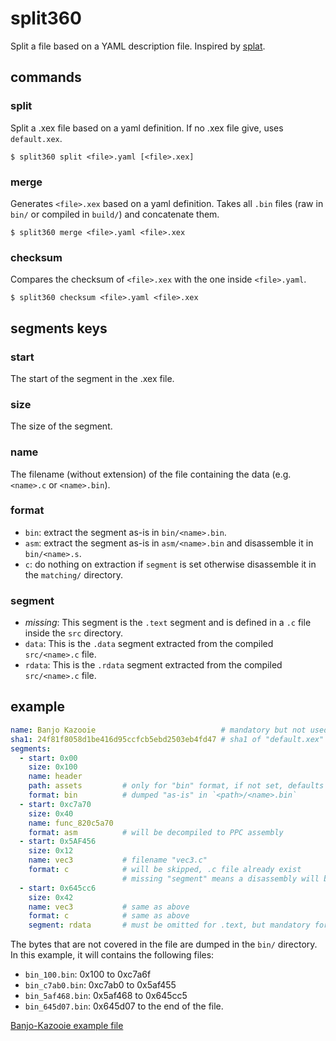 # split360

Split a file based on a YAML description file. Inspired by [splat](https://github.com/ethteck/splat).

## commands

### split

Split a .xex file based on a yaml definition. If no .xex file give, uses `default.xex`.

```
$ split360 split <file>.yaml [<file>.xex]
```

### merge

Generates `<file>.xex` based on a yaml definition. Takes all `.bin` files (raw in `bin/` or compiled in `build/`) and concatenate them.

```
$ split360 merge <file>.yaml <file>.xex
```

### checksum

Compares the checksum of `<file>.xex` with the one inside `<file>.yaml`.

```
$ split360 checksum <file>.yaml <file>.xex
```

## segments keys

### start

The start of the segment in the .xex file.

### size

The size of the segment.

### name

The filename (without extension) of the file containing the data (e.g. `<name>.c` or `<name>.bin`).

### format

* `bin`: extract the segment as-is in `bin/<name>.bin`.
* `asm`: extract the segment as-is in `asm/<name>.bin` and disassemble it in `bin/<name>.s`.
* `c`: do nothing on extraction if `segment` is set otherwise disassemble it in the `matching/` directory.

### segment

* *missing*: This segment is the `.text` segment and is defined in a `.c` file inside the `src` directory.
* `data`: This is the `.data` segment extracted from the compiled `src/<name>.c` file.
* `rdata`: This is the `.rdata` segment extracted from the compiled `src/<name>.c` file.

## example

```yaml
name: Banjo Kazooie                            # mandatory but not used
sha1: 24f81f8058d1be416d95ccfcb5ebd2503eb4fd47 # sha1 of "default.xex"
segments:
  - start: 0x00
    size: 0x100
    name: header
    path: assets         # only for "bin" format, if not set, defaults to "bin"
    format: bin          # dumped "as-is" in `<path>/<name>.bin`
  - start: 0xc7a70
    size: 0x40
    name: func_820c5a70
    format: asm          # will be decompiled to PPC assembly
  - start: 0x5AF456
    size: 0x12
    name: vec3           # filename "vec3.c"
    format: c            # will be skipped, .c file already exist
                         # missing "segment" means a disassembly will be generated in matching/
  - start: 0x645cc6
    size: 0x42
    name: vec3           # same as above
    format: c            # same as above
    segment: rdata       # must be omitted for .text, but mandatory for ".data" or ".rdata"
```

The bytes that are not covered in the file are dumped in the `bin/` directory. In this example, it will contains the following files:
- `bin_100.bin`: 0x100 to 0xc7a6f
- `bin_c7ab0.bin`: 0xc7ab0 to 0x5af455
- `bin_5af468.bin`: 0x5af468 to 0x645cc5
- `bin_645d07.bin`: 0x645d07 to the end of the file.

[Banjo-Kazooie example file](https://github.com/banjo360/bk360/blob/main/bk.yaml)

